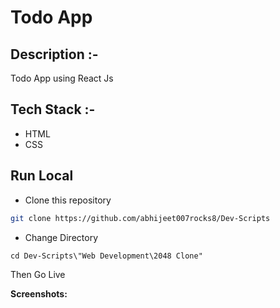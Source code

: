 # Todo App

## Description :-

Todo App using React Js

## Tech Stack :-

- HTML
- CSS


## Run Local

* Clone this repository

```bash
git clone https://github.com/abhijeet007rocks8/Dev-Scripts
```

* Change Directory

```pwsh
cd Dev-Scripts\"Web Development\2048 Clone"
```

Then Go Live 

__Screenshots:__









